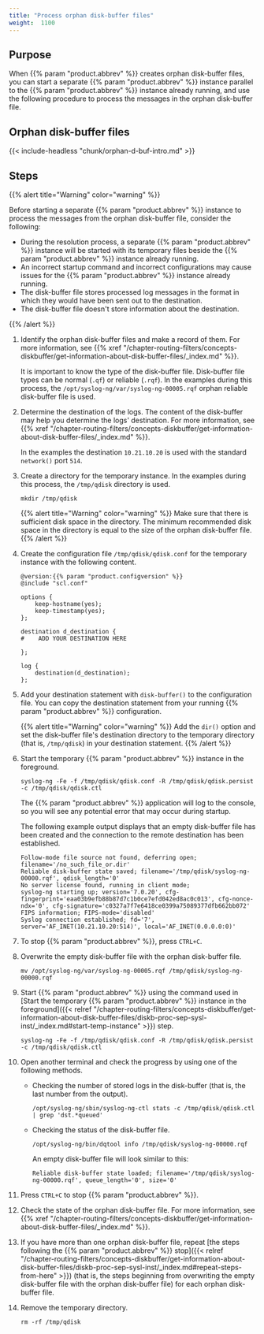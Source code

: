 ```yaml
---
title: "Process orphan disk-buffer files"
weight:  1100
---
```

<!-- DISCLAIMER: This file is based on the syslog-ng Open Source Edition documentation https://github.com/balabit/syslog-ng-ose-guides/commit/2f4a52ee61d1ea9ad27cb4f3168b95408fddfdf2 and is used under the terms of The syslog-ng Open Source Edition Documentation License. The file has been modified by Axoflow. -->

## Purpose

When {{% param "product.abbrev" %}} creates orphan disk-buffer files, you can start a separate {{% param "product.abbrev" %}} instance parallel to the {{% param "product.abbrev" %}} instance already running, and use the following procedure to process the messages in the orphan disk-buffer file.

## Orphan disk-buffer files

{{< include-headless "chunk/orphan-d-buf-intro.md" >}}

## Steps

{{% alert title="Warning" color="warning" %}}

Before starting a separate {{% param "product.abbrev" %}} instance to process the messages from the orphan disk-buffer file, consider the following:

- During the resolution process, a separate {{% param "product.abbrev" %}} instance will be started with its temporary files beside the {{% param "product.abbrev" %}} instance already running.
- An incorrect startup command and incorrect configurations may cause issues for the {{% param "product.abbrev" %}} instance already running.
- The disk-buffer file stores processed log messages in the format in which they would have been sent out to the destination.
- The disk-buffer file doesn't store information about the destination.

{{% /alert %}}

1. Identify the orphan disk-buffer files and make a record of them. For more information, see {{% xref "/chapter-routing-filters/concepts-diskbuffer/get-information-about-disk-buffer-files/_index.md" %}}.

    It is important to know the type of the disk-buffer file. Disk-buffer file types can be normal (`.qf`) or reliable (`.rqf`).
    In the examples during this process, the `/opt/syslog-ng/var/syslog-ng-00005.rqf` orphan reliable disk-buffer file is used.

1. Determine the destination of the logs. The content of the disk-buffer may help you determine the logs' destination. For more information, see {{% xref "/chapter-routing-filters/concepts-diskbuffer/get-information-about-disk-buffer-files/_index.md" %}}.

    In the examples the destination `10.21.10.20` is used with the standard `network()` port `514`.

1. Create a directory for the temporary instance. In the examples during this process, the `/tmp/qdisk` directory is used.

    ```shell
    mkdir /tmp/qdisk
    ```

    {{% alert title="Warning" color="warning" %}}
Make sure that there is sufficient disk space in the directory. The minimum recommended disk space in the directory is equal to the size of the orphan disk-buffer file.
    {{% /alert %}}

1. Create the configuration file `/tmp/qdisk/qdisk.conf` for the temporary instance with the following content.

    ```shell
    @version:{{% param "product.configversion" %}}
    @include "scl.conf"
    
    options {
        keep-hostname(yes);
        keep-timestamp(yes);
    };
    
    destination d_destination {
    #    ADD YOUR DESTINATION HERE
    
    };
    
    log {
        destination(d_destination);
    };
    ```

1. Add your destination statement with `disk-buffer()` to the configuration file. You can copy the destination statement from your running {{% param "product.abbrev" %}} configuration.

    {{% alert title="Warning" color="warning" %}}
Add the `dir()` option and set the disk-buffer file's destination directory to the temporary directory (that is, `/tmp/qdisk`) in your destination statement.
    {{% /alert %}}

1.  <span id="start-temp-instance"></span>Start the temporary {{% param "product.abbrev" %}} instance in the foreground.

    ```shell
    syslog-ng -Fe -f /tmp/qdisk/qdisk.conf -R /tmp/qdisk/qdisk.persist -c /tmp/qdisk/qdisk.ctl
    ```

    The {{% param "product.abbrev" %}} application will log to the console, so you will see any potential error that may occur during startup.

    The following example output displays that an empty disk-buffer file has been created and the connection to the remote destination has been established.

    ```shell
    Follow-mode file source not found, deferring open; filename='/no_such_file_or.dir'
    Reliable disk-buffer state saved; filename='/tmp/qdisk/syslog-ng-00000.rqf', qdisk_length='0'
    No server license found, running in client mode;
    syslog-ng starting up; version='7.0.20', cfg-fingerprint='eaa03b9efb88b87d7c1b0ce7efd042ed8ac0c013', cfg-nonce-ndx='0', cfg-signature='c0327a7f7e6418ce0399a75089377dfb662bb072'
    FIPS information; FIPS-mode='disabled'
    Syslog connection established; fd='7', server='AF_INET(10.21.10.20:514)', local='AF_INET(0.0.0.0:0)'
    ```

1. To stop {{% param "product.abbrev" %}}, press `CTRL+C`.

1.  <span id="repeat-steps-from-here"></span>Overwrite the empty disk-buffer file with the orphan disk-buffer file.
    <!-- FIXME this could be a dqtool relocate -->

    ```shell
    mv /opt/syslog-ng/var/syslog-ng-00005.rqf /tmp/qdisk/syslog-ng-00000.rqf
    ```

1. Start {{% param "product.abbrev" %}} using the command used in [Start the temporary {{% param "product.abbrev" %}} instance in the foreground]({{< relref "/chapter-routing-filters/concepts-diskbuffer/get-information-about-disk-buffer-files/diskb-proc-sep-sysl-inst/_index.md#start-temp-instance" >}}) step.

    ```shell
    syslog-ng -Fe -f /tmp/qdisk/qdisk.conf -R /tmp/qdisk/qdisk.persist -c /tmp/qdisk/qdisk.ctl
    ```

1. Open another terminal and check the progress by using one of the following methods.

    - Checking the number of stored logs in the disk-buffer (that is, the last number from the output).

        ```shell
        /opt/syslog-ng/sbin/syslog-ng-ctl stats -c /tmp/qdisk/qdisk.ctl | grep 'dst.*queued'
        ```

    - Checking the status of the disk-buffer file.

        ```shell
        /opt/syslog-ng/bin/dqtool info /tmp/qdisk/syslog-ng-00000.rqf
        ```

        An empty disk-buffer file will look similar to this:

        ```shell
        Reliable disk-buffer state loaded; filename='/tmp/qdisk/syslog-ng-00000.rqf', queue_length='0', size='0'
        ```

1. Press `CTRL+C` to stop {{% param "product.abbrev" %}}.
1. Check the state of the orphan disk-buffer file. For more information, see {{% xref "/chapter-routing-filters/concepts-diskbuffer/get-information-about-disk-buffer-files/_index.md" %}}.
1. If you have more than one orphan disk-buffer file, repeat [the steps following the {{% param "product.abbrev" %}} stop]({{< relref "/chapter-routing-filters/concepts-diskbuffer/get-information-about-disk-buffer-files/diskb-proc-sep-sysl-inst/_index.md#repeat-steps-from-here" >}}) (that is, the steps beginning from overwriting the empty disk-buffer file with the orphan disk-buffer file) for each orphan disk-buffer file.
1. Remove the temporary directory.

    ```shell
    rm -rf /tmp/qdisk
    ```
